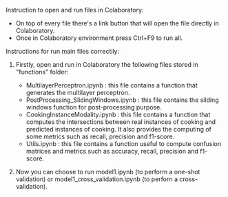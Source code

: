 Instruction to open and run files in Colaboratory:

- On top of every file there's a link button that will open the file directly in Colaboratory. 
- Once in Colaboratory environment press Ctrl+F9 to run all.


Instructions for run main files correctily:

1. Firstly, open and run in Colaboratory the following files stored in "functions" folder:

    - MultilayerPerceptron.ipynb : this file contains a function that generates the multilayer perceptron.
    - PostProcessing_SlidingWindows.ipynb : this file contains the silding windows function for post-processing purpose.
    - CookingInstanceModality.ipynb : this file contains a function that computes the intersections between real instances of cooking and
                                      predicted instances of cooking. It also provides the computing of some metrics such as recall,                                             precision and f1-score.
    - Utils.ipynb : this file contains a function useful to compute confusion matrices and metrics such as accuracy, recall, precision 
                     and f1-score.
                                       
2. Now you can choose to run model1.ipynb (to perform a one-shot validation) or model1_cross_validation.ipynb (to perforn a cross-validation).
